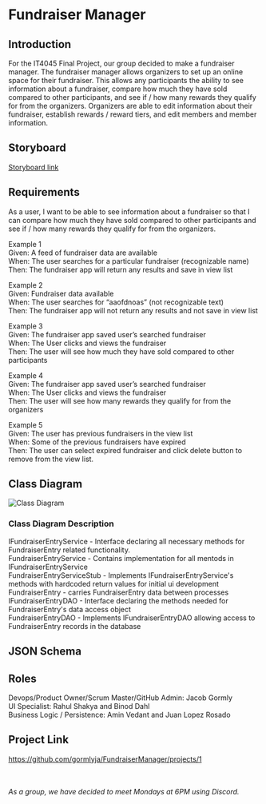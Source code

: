 # Fundraiser Manager

## Introduction

For the IT4045 Final Project, our group decided to make a fundraiser manager. The fundraiser manager allows organizers to set up an online space for their fundraiser. This allows any participants the ability to see information about a fundraiser, compare how much they have sold compared to other participants, and see if / how many rewards they qualify    for from the organizers. Organizers are able to edit information about their fundraiser, establish rewards / reward tiers, and edit members and member information.
 
## Storyboard
[Storyboard link](https://projects.invisionapp.com/prototype/ckz1rgk2l001sz5011jn42gmr/play)
 
## Requirements
 As a user, I want to be able to see information about a fundraiser so that I can compare how much they have sold compared to other participants and see if / how many rewards they qualify for from the organizers. 
 
 Example 1 
<br>Given: A feed of fundraiser data are available 
<br>When: The user searches for a particular fundraiser (recognizable name)
<br>Then: The fundraiser app will return any results and save in view list


Example 2 
<br>Given: Fundraiser data available 
<br>When: The user searches for “aaofdnoas” (not recognizable text)
<br>Then: The fundraiser app will not return any results and not save in view list 


Example 3 
<br>Given: The fundraiser app saved user’s searched fundraiser  
When: The User clicks and views the fundraiser
<br>Then: The user will see how much they have sold compared to other participants


Example 4 
<br>Given: The fundraiser app saved user’s searched fundraiser  
When: The User clicks and views the fundraiser
<br>Then: The user will see how many rewards they qualify for from the organizers


Example 5 
<br>Given: The user has previous fundraisers in the view list 
<br>When: Some of the previous fundraisers have expired 
<br>Then: The user can select expired fundraiser and click delete button to remove from the view list.  
## Class Diagram
 ![Class Diagram](https://github.com/gormlyja/FundraiserManager/blob/main/Capture.JPG)
 
### Class Diagram Description
IFundraiserEntryService - Interface declaring all necessary methods for FundraiserEntry related functionality.
<br>FundraiserEntryService - Contains implementation for all mentods in IFundraiserEntryService
<br>FundraiserEntryServiceStub - Implements IFundraiserEntryService's methods with hardcoded return values for initial ui development
<br>FundraiserEntry - carries FundraiserEntry data between processes
<br>IFundraiserEntryDAO - Interface declaring the methods needed for FundraiserEntry's data access object
<br>FundraiserEntryDAO - Implements IFundraiserEntryDAO allowing access to FundraiserEntry records in the database
## JSON Schema
 
## Roles
 
Devops/Product Owner/Scrum Master/GitHub Admin: Jacob Gormly <br>
UI Specialist: Rahul Shakya and Binod Dahl <br>
Business Logic / Persistence: Amin Vedant and Juan Lopez Rosado

## Project Link
https://github.com/gormlyja/FundraiserManager/projects/1

<br><br>*As a group, we have decided to meet Mondays at 6PM using Discord.*

